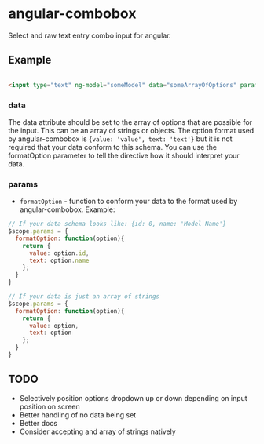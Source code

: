 angular-combobox
================

Select and raw text entry combo input for angular.

## Example

```html

<input type="text" ng-model="someModel" data="someArrayOfOptions" params="params">
```

### data

The data attribute should be set to the array of options that are possible for the input. This can be an array of strings or objects. The option format used by angular-combobox is `{value: 'value', text: 'text'}` but it is not required that your data conform to this schema. You can use the formatOption parameter to tell the directive how it should interpret your data.

### params

* `formatOption` - function to conform your data to the format used by angular-combobox. Example:
```javascript
// If your data schema looks like: {id: 0, name: 'Model Name'}
$scope.params = {
  formatOption: function(option){
    return {
      value: option.id,
      text: option.name
    };
  }
}

// If your data is just an array of strings
$scope.params = {
  formatOption: function(option){
    return {
      value: option,
      text: option
    };
  }
}
```

## TODO

* Selectively position options dropdown up or down depending on input position on screen
* Better handling of no data being set
* Better docs
* Consider accepting and array of strings natively
